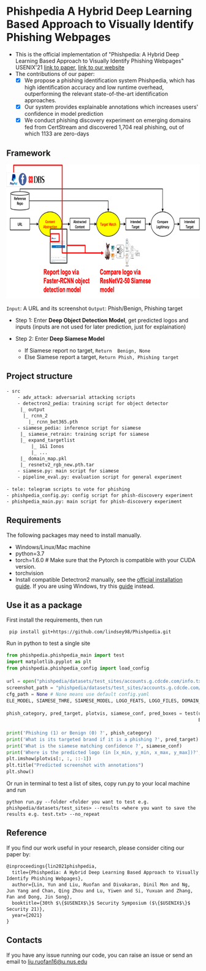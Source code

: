 # Phishpedia A Hybrid Deep Learning Based Approach to Visually Identify Phishing Webpages

- This is the official implementation of "Phishpedia: A Hybrid Deep Learning Based Approach to Visually Identify Phishing Webpages" USENIX'21 [link to paper](https://www.usenix.org/system/files/sec21fall-lin.pdf), [link to our website](https://sites.google.com/view/phishpedia-site/home?authuser=0)
- The contributions of our paper:
   - [x] We propose a phishing identification system Phishpedia, which has high identification accuracy and low runtime overhead, outperforming the relevant state-of-the-art identification approaches. 
   - [x] Our system provides explainable annotations which increases users' confidence in model prediction
   - [x] We conduct phishing discovery experiment on emerging domains fed from CertStream and discovered 1,704 real phishing, out of which 1133 are zero-days   

## Framework
    
<img src="phishpedia/big_pic/overview.png" style="width:2000px;height:350px"/>

```Input```: A URL and its screenshot ```Output```: Phish/Benign, Phishing target
- Step 1: Enter <b>Deep Object Detection Model</b>, get predicted logos and inputs (inputs are not used for later prediction, just for explaination)

- Step 2: Enter <b>Deep Siamese Model</b>
    - If Siamese report no target, ```Return  Benign, None```
    - Else Siamese report a target, ```Return Phish, Phishing target``` 
    
## Project structure
```
- src
    - adv_attack: adversarial attacking scripts
    - detectron2_pedia: training script for object detector
     |_ output
      |_ rcnn_2
        |_ rcnn_bet365.pth 
    - siamese_pedia: inference script for siamese
     |_ siamese_retrain: training script for siamese
     |_ expand_targetlist
         |_ 1&1 Ionos
         |_ ...
     |_ domain_map.pkl
     |_ resnetv2_rgb_new.pth.tar
    - siamese.py: main script for siamese
    - pipeline_eval.py: evaluation script for general experiment

- tele: telegram scripts to vote for phishing 
- phishpedia_config.py: config script for phish-discovery experiment 
- phishpedia_main.py: main script for phish-discovery experiment 
```
    
## Requirements
The following packages may need to install manually.
- Windows/Linux/Mac machine 
- python=3.7 
- torch=1.6.0 # Make sure that the Pytorch is compatible with your CUDA version.
- torchvision
- Install compatible Detectron2 manually, see the [official installation guide](https://detectron2.readthedocs.io/en/latest/tutorials/install.html). If you are using Windows, try this [guide](https://dgmaxime.medium.com/how-to-easily-install-detectron2-on-windows-10-39186139101c) instead.


## Use it as a package
First install the requirements, then run
```
 pip install git+https://github.com/lindsey98/Phishpedia.git
```
Run in python to test a single site
```python
from phishpedia.phishpedia_main import test
import matplotlib.pyplot as plt
from phishpedia.phishpedia_config import load_config

url = open("phishpedia/datasets/test_sites/accounts.g.cdcde.com/info.txt").read().strip()
screenshot_path = "phishpedia/datasets/test_sites/accounts.g.cdcde.com/shot.png"
cfg_path = None # None means use default config.yaml
ELE_MODEL, SIAMESE_THRE, SIAMESE_MODEL, LOGO_FEATS, LOGO_FILES, DOMAIN_MAP_PATH = load_config(cfg_path)

phish_category, pred_target, plotvis, siamese_conf, pred_boxes = test(url, screenshot_path,
                                                                      ELE_MODEL, SIAMESE_THRE, SIAMESE_MODEL, LOGO_FEATS, LOGO_FILES, DOMAIN_MAP_PATH)

print('Phishing (1) or Benign (0) ?', phish_category)
print('What is its targeted brand if it is a phishing ?', pred_target)
print('What is the siamese matching confidence ?', siamese_conf)
print('Where is the predicted logo (in [x_min, y_min, x_max, y_max])?', pred_boxes)
plt.imshow(plotvis[:, :, ::-1])
plt.title("Predicted screenshot with annotations")
plt.show()
```
Or run in terminal to test a list of sites, copy run.py to your local machine and run
```
python run.py --folder <folder you want to test e.g. phishpedia/datasets/test_sites> --results <where you want to save the results e.g. test.txt> --no_repeat
```

<!-- ## Use it as a repository
First install the requirements
Then, run
```
pip install -r requirements.txt
```
Please see detailed instructions in [phishpedia/README.md](phishpedia/README.md)
-->
## Reference 
If you find our work useful in your research, please consider citing our paper by:
```
@inproceedings{lin2021phishpedia,
  title={Phishpedia: A Hybrid Deep Learning Based Approach to Visually Identify Phishing Webpages},
  author={Lin, Yun and Liu, Ruofan and Divakaran, Dinil Mon and Ng, Jun Yang and Chan, Qing Zhou and Lu, Yiwen and Si, Yuxuan and Zhang, Fan and Dong, Jin Song},
  booktitle={30th $\{$USENIX$\}$ Security Symposium ($\{$USENIX$\}$ Security 21)},
  year={2021}
}
```
## Contacts
If you have any issue running our code, you can raise an issue or send an email to liu.ruofan16@u.nus.edu
